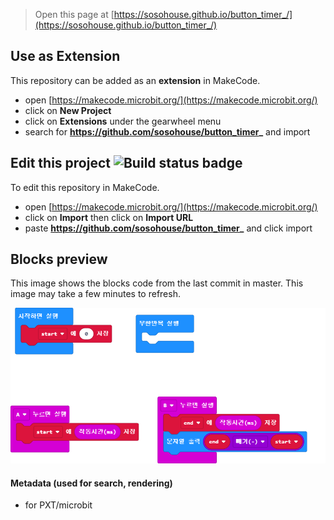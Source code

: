 
> Open this page at [https://sosohouse.github.io/button_timer_/](https://sosohouse.github.io/button_timer_/)

## Use as Extension

This repository can be added as an **extension** in MakeCode.

* open [https://makecode.microbit.org/](https://makecode.microbit.org/)
* click on **New Project**
* click on **Extensions** under the gearwheel menu
* search for **https://github.com/sosohouse/button_timer_** and import

## Edit this project ![Build status badge](https://github.com/sosohouse/button_timer_/workflows/MakeCode/badge.svg)

To edit this repository in MakeCode.

* open [https://makecode.microbit.org/](https://makecode.microbit.org/)
* click on **Import** then click on **Import URL**
* paste **https://github.com/sosohouse/button_timer_** and click import

## Blocks preview

This image shows the blocks code from the last commit in master.
This image may take a few minutes to refresh.

![A rendered view of the blocks](https://github.com/sosohouse/button_timer_/raw/master/.github/makecode/blocks.png)

#### Metadata (used for search, rendering)

* for PXT/microbit
<script src="https://makecode.com/gh-pages-embed.js"></script><script>makeCodeRender("{{ site.makecode.home_url }}", "{{ site.github.owner_name }}/{{ site.github.repository_name }}");</script>
